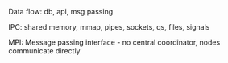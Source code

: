 ---
---
Data flow: db, api, msg passing

IPC: shared memory, mmap, pipes, sockets, qs, files, signals

MPI: Message passing interface - no central coordinator, nodes communicate directly
